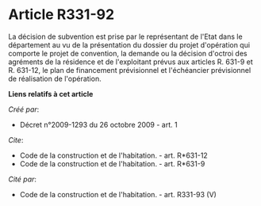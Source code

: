 # Article R331-92

La décision de subvention est prise par le représentant de l'Etat dans le département au vu de la présentation du dossier du
projet d'opération qui comporte le projet de convention, la demande ou la décision d'octroi des agréments de la résidence et
de l'exploitant prévus aux articles R. 631-9 et R. 631-12, le plan de financement prévisionnel et l'échéancier prévisionnel
de réalisation de l'opération.

**Liens relatifs à cet article**

_Créé par_:

  - Décret n°2009-1293 du 26 octobre 2009 - art. 1

_Cite_:

  - Code de la construction et de l'habitation. - art. R*631-12
  - Code de la construction et de l'habitation. - art. R*631-9

_Cité par_:

  - Code de la construction et de l'habitation. - art. R331-93 (V)

